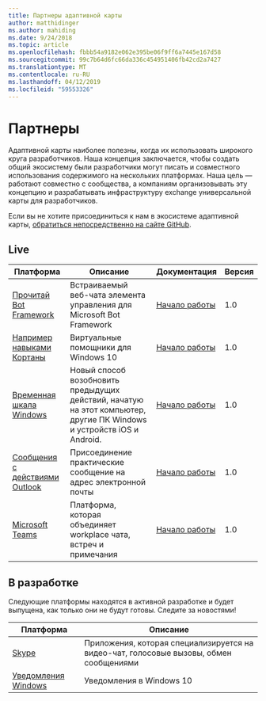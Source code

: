 ```yaml
---
title: Партнеры адаптивной карты
author: matthidinger
ms.author: mahiding
ms.date: 9/24/2018
ms.topic: article
ms.openlocfilehash: fbbb54a9182e062e395be06f9ff6a7445e167d58
ms.sourcegitcommit: 99c7b64d6fc66da336c454951406fb42cd2a7427
ms.translationtype: MT
ms.contentlocale: ru-RU
ms.lasthandoff: 04/12/2019
ms.locfileid: "59553326"
---
```

# <a name="partners"></a>Партнеры 

Адаптивной карты наиболее полезны, когда их использовать широкого круга разработчиков. Наша концепция заключается, чтобы создать общий экосистему были разработчики могут писать и совместного использования содержимого на нескольких платформах. Наша цель — работают совместно с сообщества, а компаниям организовывать эту концепцию и разрабатывать инфраструктуру exchange универсальной карты для разработчиков.

Если вы не хотите присоединиться к нам в экосистеме адаптивной карты, [обратиться непосредственно на сайте GitHub](https://github.com/Microsoft/AdaptiveCards).

## <a name="live"></a>Live

Платформа | Описание | Документация | Версия
---------|-------------|---------------|---------
[Прочитай Bot Framework](https://github.com/Microsoft/BotFramework-WebChat)  | Встраиваемый веб-чата элемента управления для Microsoft Bot Framework | [Начало работы](https://docs.microsoft.com/en-us/adaptive-cards/get-started/bots) | 1.0
[Например навыками Кортаны](https://docs.microsoft.com/en-us/cortana/skills/adaptive-cards) | Виртуальные помощники для Windows 10 | [Начало работы](https://docs.microsoft.com/en-us/adaptive-cards/get-started/bots) | 1.0
[Временная шкала Windows](https://blogs.windows.com/windowsexperience/2017/12/19/announcing-windows-10-insider-preview-build-17063-pc/) | Новый способ возобновить предыдущих действий, начатую на этот компьютер, другие ПК Windows и устройств iOS и Android. | [Начало работы](https://docs.microsoft.com/en-us/adaptive-cards/get-started/windows) | 1.0
[Сообщения с действиями Outlook](https://docs.microsoft.com/en-us/outlook/actionable-messages/)  | Присоединение практические сообщение на адрес электронной почты | [Начало работы](https://docs.microsoft.com/en-us/outlook/actionable-messages/) | 1.0
[Microsoft Teams](https://products.office.com/en-US/microsoft-teams/group-chat-software) | Платформа, которая объединяет workplace чата, встреч и примечания | [Начало работы](https://docs.microsoft.com/en-us/microsoftteams/platform/concepts/cards/cards-reference#adaptive-card) | 1.0

## <a name="in-development"></a>В разработке

Следующие платформы находятся в активной разработке и будет выпущена, как только они не будут готовы. Следите за новостями!

Платформа | Описание 
---------|------------
[Skype](https://www.skype.com/en/)  | Приложения, которая специализируется на видео-чат, голосовые вызовы, обмен сообщениями 
[Уведомления Windows](https://docs.microsoft.com/en-us/windows/uwp/design/shell/tiles-and-notifications/adaptive-interactive-toasts)  | Уведомления в Windows 10



